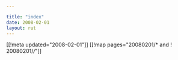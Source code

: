 ```yaml
---

title: "index"
date: 2008-02-01
layout: rut
---
```


[[!meta updated="2008-02-01"]]
[[!map pages="20080201/* and ! 20080201/*/*"]]
